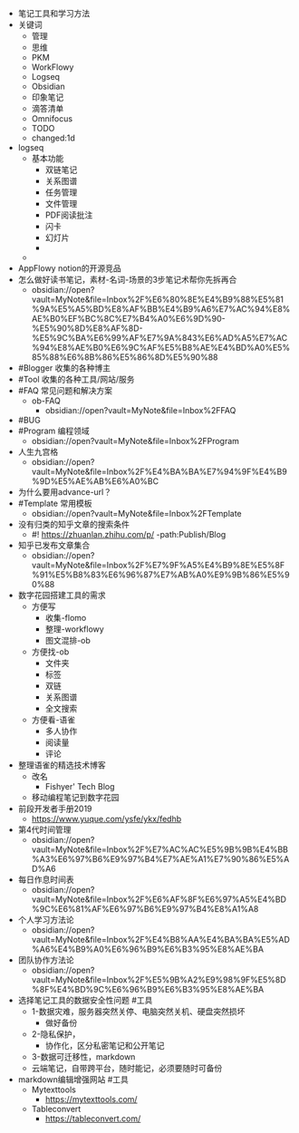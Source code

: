 - 笔记工具和学习方法
- 关键词
	- 管理
	- 思维
	- PKM
	- WorkFlowy
	- Logseq
	- Obsidian
	- 印象笔记
	- 滴答清单
	- Omnifocus
	- TODO
	- changed:1d
- logseq
	- 基本功能
		- 双链笔记
		- 关系图谱
		- 任务管理
		- 文件管理
		- PDF阅读批注
		- 闪卡
		- 幻灯片
		-
	-
- AppFlowy notion的开源竞品
- 怎么做好读书笔记，素材-名词-场景的3步笔记术帮你先拆再合
	- obsidian://open?vault=MyNote&file=Inbox%2F%E6%80%8E%E4%B9%88%E5%81%9A%E5%A5%BD%E8%AF%BB%E4%B9%A6%E7%AC%94%E8%AE%B0%EF%BC%8C%E7%B4%A0%E6%9D%90-%E5%90%8D%E8%AF%8D-%E5%9C%BA%E6%99%AF%E7%9A%843%E6%AD%A5%E7%AC%94%E8%AE%B0%E6%9C%AF%E5%B8%AE%E4%BD%A0%E5%85%88%E6%8B%86%E5%86%8D%E5%90%88
- #Blogger 收集的各种博主
- #Tool 收集的各种工具/网站/服务
- #FAQ 常见问题和解决方案
	- ob-FAQ
		- obsidian://open?vault=MyNote&file=Inbox%2FFAQ
- #BUG
- #Program 编程领域
	- obsidian://open?vault=MyNote&file=Inbox%2FProgram
- 人生九宫格
	- obsidian://open?vault=MyNote&file=Inbox%2F%E4%BA%BA%E7%94%9F%E4%B9%9D%E5%AE%AB%E6%A0%BC
- 为什么要用advance-url？
- #Template 常用模板
	- obsidian://open?vault=MyNote&file=Inbox%2FTemplate
- 没有归类的知乎文章的搜索条件
	- #! https://zhuanlan.zhihu.com/p/ -path:Publish/Blog
- 知乎已发布文章集合
	- obsidian://open?vault=MyNote&file=Inbox%2F%E7%9F%A5%E4%B9%8E%E5%8F%91%E5%B8%83%E6%96%87%E7%AB%A0%E9%9B%86%E5%90%88
- 数字花园搭建工具的需求
	- 方便写
		- 收集-flomo
		- 整理-workflowy
		- 图文混排-ob
	- 方便找-ob
		- 文件夹
		- 标签
		- 双链
		- 关系图谱
		- 全文搜索
	- 方便看-语雀
		- 多人协作
		- 阅读量
		- 评论
- 整理语雀的精选技术博客
	- 改名
		- Fishyer' Tech Blog
	- 移动编程笔记到数字花园
- 前段开发者手册2019
	- https://www.yuque.com/ysfe/ykx/fedhb
- 第4代时间管理
	- obsidian://open?vault=MyNote&file=Inbox%2F%E7%AC%AC%E5%9B%9B%E4%BB%A3%E6%97%B6%E9%97%B4%E7%AE%A1%E7%90%86%E5%AD%A6
- 每日作息时间表
	- obsidian://open?vault=MyNote&file=Inbox%2F%E6%AF%8F%E6%97%A5%E4%BD%9C%E6%81%AF%E6%97%B6%E9%97%B4%E8%A1%A8
- 个人学习方法论
	- obsidian://open?vault=MyNote&file=Inbox%2F%E4%B8%AA%E4%BA%BA%E5%AD%A6%E4%B9%A0%E6%96%B9%E6%B3%95%E8%AE%BA
- 团队协作方法论
	- obsidian://open?vault=MyNote&file=Inbox%2F%E5%9B%A2%E9%98%9F%E5%8D%8F%E4%BD%9C%E6%96%B9%E6%B3%95%E8%AE%BA
- 选择笔记工具的数据安全性问题 #工具
	- 1-数据灾难，服务器突然关停、电脑突然关机、硬盘突然损坏
		- 做好备份
	- 2-隐私保护，
		- 协作化，区分私密笔记和公开笔记
	- 3-数据可迁移性，markdown
	- 云端笔记，自带跨平台，随时能记，必须要随时可备份
- markdown编辑增强网站 #工具
	- Mytexttools
		- https://mytexttools.com/
	- Tableconvert
		- https://tableconvert.com/